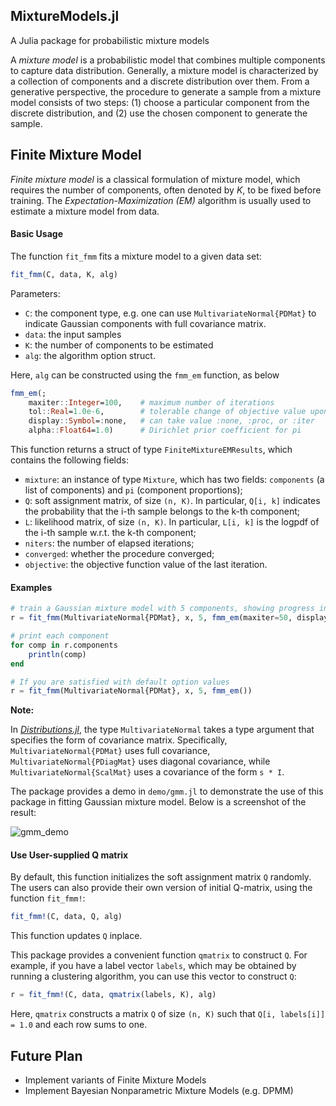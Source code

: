 ## MixtureModels.jl

A Julia package for probabilistic mixture models

A *mixture model* is a probabilistic model that combines multiple components to capture data distribution. Generally, a mixture model is characterized by a collection of components and a discrete distribution over them. From a generative perspective, the procedure to generate a sample from a mixture model consists of two steps: (1) choose a particular component from the discrete distribution, and (2) use the chosen component to generate the sample.


## Finite Mixture Model

*Finite mixture model* is a classical formulation of mixture model, which requires the number of components, often denoted by *K*, to be fixed before training. The *Expectation-Maximization (EM)* algorithm is usually used to estimate a mixture model from data.

#### Basic Usage

The function ``fit_fmm`` fits a mixture model to a given data set:

```julia
fit_fmm(C, data, K, alg)
```

Parameters:

* ``C``: the component type, e.g. one can use ``MultivariateNormal{PDMat}`` to indicate Gaussian components with full covariance matrix.
* ``data``: the input samples
* ``K``: the number of components to be estimated
* ``alg``: the algorithm option struct.

Here, ``alg`` can be constructed using the ``fmm_em`` function, as below

```julia
fmm_em(;
	maxiter::Integer=100,    # maximum number of iterations
	tol::Real=1.0e-6,        # tolerable change of objective value upon convergence
	display::Symbol=:none,   # can take value :none, :proc, or :iter
	alpha::Float64=1.0)      # Dirichlet prior coefficient for pi
```

This function returns a struct of type ``FiniteMixtureEMResults``, which contains the following fields:

* ``mixture``: an instance of type ``Mixture``, which has two fields: ``components`` (a list of components) and ``pi`` (component proportions);
* ``Q``: soft assignment matrix, of size ``(n, K)``. In particular, ``Q[i, k]`` indicates the probability that the i-th sample belongs to the k-th component;
* ``L``: likelihood matrix, of size ``(n, K)``. In particular, ``L[i, k]`` is the logpdf of the i-th sample w.r.t. the k-th component;
* ``niters``: the number of elapsed iterations;
* ``converged``: whether the procedure converged;
* ``objective``: the objective function value of the last iteration.

#### Examples

```julia
# train a Gaussian mixture model with 5 components, showing progress information at each iteration
r = fit_fmm(MultivariateNormal{PDMat}, x, 5, fmm_em(maxiter=50, display=:iter))

# print each component
for comp in r.components
    println(comp)
end

# If you are satisfied with default option values
r = fit_fmm(MultivariateNormal{PDMat}, x, 5, fmm_em())
```

**Note:**

In [*Distributions.jl*](https://github.com/JuliaStats/Distributions.jl), the type ``MultivariateNormal`` takes a type argument that specifies the form of covariance matrix. Specifically, ``MultivariateNormal{PDMat}`` uses full covariance, ``MultivariateNormal{PDiagMat}`` uses diagonal covariance, while ``MultivariateNormal{ScalMat}`` uses a covariance of the form ``s * I``. 

The package provides a demo in ``demo/gmm.jl`` to demonstrate the use of this package in fitting Gaussian mixture model. Below is a screenshot of the result:

![gmm_demo](lindahua.github.com/repository/demo/gmm_demo.jpg)


#### Use User-supplied Q matrix


By default, this function initializes the soft assignment matrix ``Q`` randomly. The users can also provide their own version of initial Q-matrix, using the function ``fit_fmm!``:

```julia
fit_fmm!(C, data, Q, alg)
```
This function updates ``Q`` inplace. 


This package provides a convenient function ``qmatrix`` to construct ``Q``. For example, if you have a label vector ``labels``, which may be obtained by running a clustering algorithm, you can use this vector to construct ``Q``:

```julia
r = fit_fmm!(C, data, qmatrix(labels, K), alg)
```

Here, ``qmatrix`` constructs a matrix ``Q`` of size ``(n, K)`` such that ``Q[i, labels[i]] = 1.0`` and each row sums to one.


## Future Plan

* Implement variants of Finite Mixture Models
* Implement Bayesian Nonparametric Mixture Models (e.g. DPMM)

